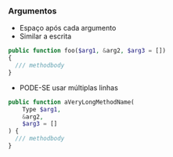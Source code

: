 ### Argumentos
+ Espaço após cada argumento  
+ Similar a escrita

```php
public function foo($arg1, &arg2, $arg3 = [])
{
  /// methodbody
}
```

+ PODE-SE usar múltiplas linhas

```php
public function aVeryLongMethodName(
    Type $arg1,
    &arg2, 
    $arg3 = []
) {
  /// methodbody
}
```


